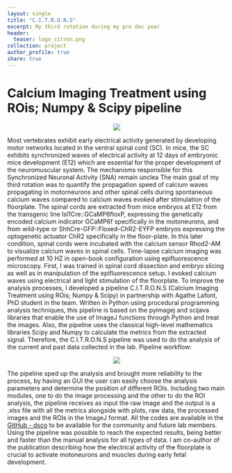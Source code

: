 ```yaml
---
layout: single
title: "C.I.T.R.O.N.S"
excerpt: My third rotation during my pre doc year
header:
  teaser: logo_citron.png
collection: project
author_profile: true
share: true
---
```


# Calcium Imaging Treatment using ROis; Numpy & Scipy pipeline

<p align="center">
  <img src="https://github.com/tuliofalmeida/tuliofalmeida.github.io/blob/master/images/logo_citron.png?raw=true" />
</p>

Most vertebrates exhibit early electrical activity generated by developing motor networks located in the ventral spinal cord (SC). In mice, the SC exhibits synchronized waves of electrical activity at 12 days of embryonic mice development (E12) which are essential for the proper development of the neuromuscular system. The mechanisms responsible for this Synchronized Neuronal Activity (SNA) remain unclea The main goal of my third rotation was to quantify the propagation speed of calcium waves propagating in motorneurons and other spinal cells during spontaneous calcium waves compared to calcium waves evoked after stimulation of the floorplate. The spinal cords are extracted from mice embryos at E12 from the transgenic line Isl1Cre::GCaMP6floxP, expressing the genetically encoded calcium indicator GCaMP6f specifically in the motoneurons, and from wild-type or ShhCre-GFP::Floxed-ChR2-EYFP embryos expressing the optogenetic actuator ChR2 specifically in the floor-plate. In this later condition, spinal cords were incubated with the calcium sensor Rhod2-AM to visualize calcium waves in spinal cells. Time-lapse calcium imaging was performed at 10 HZ in open-book configuration using epifluorescence microscopy. First, I was trained in spinal cord dissection and embryo slicing as well as in manipulation of the epifluorescence setup. I evoked calcium waves using electrical and light stimulation of the floorplate. To improve the analysis processes, I developed a pipeline C.I.T.R.O.N.S (Calcium Imaging Treatment using ROis; Numpy & Scipy) in partnership with Agathe Lafont, PhD student in the team. Written in Python using procedural programming analysis techniques, this pipeline is based on the pyimagej and scijava libraries that enable the use of ImageJ functions through Python and treat the images. Also, the pipeline uses the classical high-level mathematics libraries Scipy and Numpy to calculate the metrics from the extracted signal. Therefore, the C.I.T.R.O.N.S pipeline was used to do the analysis of the current and past data collected in the lab. Pipeline workflow:

<p align="center">
  <img src="https://github.com/tuliofalmeida/tuliofalmeida.github.io/blob/master/images/citrons_horizontal.png?raw=true" />
</p>

The pipeline sped up the analysis and brought more reliability to the process, by having an GUI the user can easily choose the analysis parameters and determine the position of different ROIs. Including two main modules, one to do the image processing and the other to do the ROI analysis, the pipeline receives as input the raw image and the output is a .xlsx file with all the metrics alongside with plots, raw data, the processed images and the ROIs in the ImageJ format. All the codes are available in the [GitHub - dsco](https://github.com/tuliofalmeida/dsco) to be available for the community and future lab members. Using the pipeline was possible to reach the expected results, being better and faster than the manual analysis for all types of data. I am co-author of the publication describing how the electrical activity of the floorplate is crucial to activate motoneurons and muscles during early fetal development.


